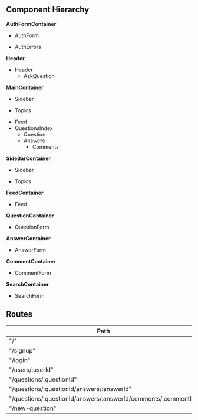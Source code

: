 ## Component Hierarchy

**AuthFormContainer**
 - AuthForm
  + AuthErrors

**Header**
 - Header
   + AskQuestion

**MainContainer**
 - Sidebar
  + Topics
 - Feed
 - QuestionsIndex
    + Question
     - Answers
       + Comments


 **SideBarContainer**
 - Sidebar
  + Topics


 **FeedContainer**
 - Feed


 **QuestionContainer**
 - QuestionForm


**AnswerContainer**
 - AnswerForm


**CommentContainer**
 - CommentForm


 **SearchContainer**
 - SearchForm


## Routes

| Path                                                            | Component                   |
|-----------------------------------------------------------------|-------------------------    |
| "/"                                                             | "App"                       |
| "/signup"                                                       | "AuthFormContainer"         |
| "/login"                                                        | "AuthFormContainer"         |
| "/users/:userId"                                                | "UserViewContainer"         |
| "/questions/:questionId"                                        | "QuestionViewContainer"     |
| "/questions/:questionId/answers/:answerId"                      | "AnswerViewContainer"       |
| "/questions/:questionId/answers/:answerId/comments/:commentId"  | "CommentViewContainer"      |
| "/new-question"                                                 | "AskQuestion"               |
